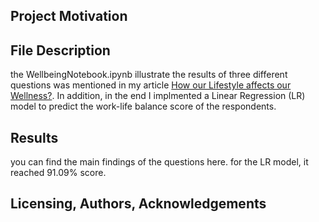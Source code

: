## Project Motivation

## File Description
the WellbeingNotebook.ipynb illustrate the results of three different questions was mentioned in my article [How our Lifestyle affects our Wellness?](). In addition, in the end I implmented a Linear Regression (LR) model to predict the work-life balance score of the respondents.

## Results
you can find the main findings of the questions <a herf="" target="_blank">here</a>. for the LR model, it reached 91.09% score.

## Licensing, Authors, Acknowledgements
